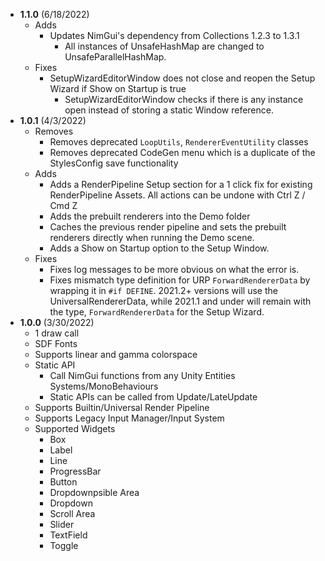 - **1.1.0** (6/18/2022)
    - Adds
        - Updates NimGui's dependency from Collections 1.2.3 to 1.3.1
            - All instances of UnsafeHashMap are changed to UnsafeParallelHashMap.
    - Fixes
        - SetupWizardEditorWindow does not close and reopen the Setup Wizard if Show on Startup is true
            - SetupWizardEditorWindow checks if there is any instance open instead of storing a static Window reference.
- **1.0.1** (4/3/2022)
    - Removes
        - Removes deprecated `LoopUtils`, `RendererEventUtility` classes
        - Removes deprecated CodeGen menu which is a duplicate of the StylesConfig save functionality
    - Adds
        - Adds a RenderPipeline Setup section for a 1 click fix for existing RenderPipeline Assets. 
        All actions can be undone with Ctrl Z / Cmd Z
        - Adds the prebuilt renderers into the Demo folder
        - Caches the previous render pipeline and sets the prebuilt renderers directly when running the Demo scene.
        - Adds a Show on Startup option to the Setup Window.
    - Fixes
        - Fixes log messages to be more obvious on what the error is.
        - Fixes mismatch type definition for URP `ForwardRendererData` by wrapping it in `#if DEFINE`. 2021.2+ versions
        will use the UniversalRendererData, while 2021.1 and under will remain with the type, `ForwardRendererData` 
        for the Setup Wizard.
- **1.0.0** (3/30/2022)
    - 1 draw call
    - SDF Fonts
    - Supports linear and gamma colorspace
    - Static API
        - Call NimGui functions from any Unity Entities Systems/MonoBehaviours
        - Static APIs can be called from Update/LateUpdate
    - Supports Builtin/Universal Render Pipeline
    - Supports Legacy Input Manager/Input System
    - Supported Widgets
        - Box
        - Label
        - Line
        - ProgressBar
        - Button
        - Dropdownpsible Area
        - Dropdown
        - Scroll Area
        - Slider
        - TextField
        - Toggle
